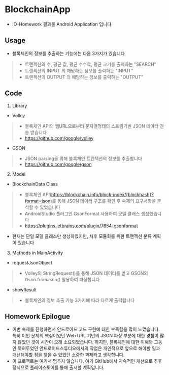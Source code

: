 # BlockchainApp

- IO-Homework 결과물 Android Application 입니다

## Usage
- 블록체인의 정보를 추출하는 기능에는 다음 3가지가 있습니다
>+ 트랜젝션의 수, 평균 값, 평균 수수료, 평균 크기를 출력하는 "SEARCH"
>+ 트랜젝션의 INPUT 의 해당하는 정보를 출력하는 "INPUT"
>+ 트랜젝션의 OUTPUT 의 해당하는 정보를 출력하는 "OUTPUT"

## Code

1. Library
- Volley
>+ 블록체인 API의 웹URL으로부터 문자열형태의 스트림기반 JSON 데이터 전송 받습니다
>+ https://github.com/google/volley
- GSON
>+ JSON parsing을 위해 블록체인 트랜젝션의 정보를 추출합니다
>+ https://github.com/google/gson

2. Model
- BlockchainData Class
>+ 블록체인 API(https://blockchain.info/block-index/{blockhash}?format=json)를 통해 JSON 데이터 구조를 확인 후 숙제의 요구사항을 분석할 수 있었습니다
>+ AndroidStudio 플러그인 GsonFormat 사용하여 모델 클래스 생성했습니다
>+ https://plugins.jetbrains.com/plugin/7654-gsonformat
- 현재는 단일 모델 클래스만 생성하였지만, 차후 모듈화를 위한 트랜젝션 분류 계획이 있습니다

3. Methods in MainActivity
- requestJsonObject
>+ Volley의 StringRequest()를 통해 JSON 데이터를 받고 GSON의 Gson.fromJson() 활용하여 파싱합니다
- showResult
>+ 블록체인의 정보 추출 기능 3가지에 따라 다르게 출력합니다

## Homework Epilogue
- 이번 숙제를 진행하면서 안드로이드 코드 구현에 대한 부족함을 많이 느꼈습니다. 특히 이번 문제의 핵심이었던 Web URL 기반의 JSON 파싱 부분에 대한 경험이 많지 않았던 것이 시간이 오래 소요되었습니다.
 하지만, 블록체인에 대한 이해와 그동안 묵혀두었던 안드로이드스튜디오에서의 작업은 개인적으로 앞으로 해야할 일과 개선해야할 점을 찾을 수 있었던 소중한 과제라고 생각합니다.
- 이 프로젝트는 여기서 멈추지 않습니다. 여기 GitHub에서 지속적인 개선으로 추후 정식으로 플레이스토어를 통해 출시할 계획입니다.